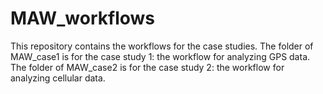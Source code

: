 # MAW_workflows
This repository contains the workflows for the case studies.
The folder of MAW_case1 is for the case study 1: the workflow for analyzing GPS data.
The folder of MAW_case2 is for the case study 2: the workflow for analyzing cellular data.
